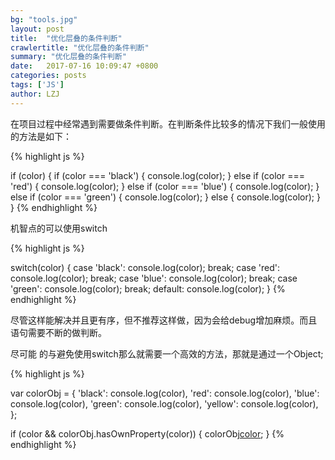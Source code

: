 ```yaml
---
bg: "tools.jpg"
layout: post
title:  "优化层叠的条件判断"
crawlertitle: "优化层叠的条件判断"
summary: "优化层叠的条件判断"
date:   2017-07-16 10:09:47 +0800
categories: posts
tags: ['JS']
author: LZJ
---
```


在项目过程中经常遇到需要做条件判断。在判断条件比较多的情况下我们一般使用的方法是如下：


{% highlight js %}

if (color) {
  if (color === 'black') {
    console.log(color);
  } else if (color === 'red') {
    console.log(color);
  } else if (color === 'blue') {
    console.log(color);
  } else if (color === 'green') {
    console.log(color);
  } else {
    console.log(color);
  }
}
{% endhighlight %}

机智点的可以使用switch

{% highlight js %}

switch(color) {
  case 'black':
    console.log(color);
    break;
  case 'red':
    console.log(color);
    break;
  case 'blue':
    console.log(color);
    break;
  case 'green':
    console.log(color);
    break;
  default:
    console.log(color);
}
{% endhighlight %}

尽管这样能解决并且更有序，但不推荐这样做，因为会给debug增加麻烦。而且语句需要不断的做判断。

尽可能 的与避免使用switch那么就需要一个高效的方法，那就是通过一个Object;

{% highlight js %}

var colorObj = {
  'black': console.log(color),
  'red': console.log(color),
  'blue': console.log(color),
  'green': console.log(color),
  'yellow': console.log(color),
};

if (color && colorObj.hasOwnProperty(color)) {
  colorObj[color]();
}
{% endhighlight %}








